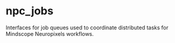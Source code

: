 # npc_jobs
Interfaces for job queues used to coordinate distributed tasks for Mindscope Neuropixels workflows.
